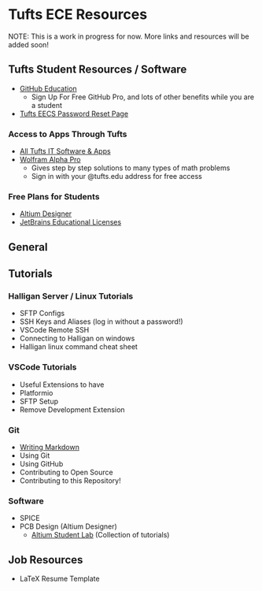 # Tufts ECE Resources
NOTE: This is a work in progress for now. More links and resources will be added soon!

<!-- TODO: ## Contents -->

## Tufts Student Resources / Software
- [GitHub Education](https://github.com/education/students)
  - Sign Up For Free GitHub Pro, and lots of other benefits while you are a student
- [Tufts EECS Password Reset Page](https://www.eecs.tufts.edu/~accounts/reset.cgi)

### Access to Apps Through Tufts
- [All Tufts IT Software & Apps](https://access.tufts.edu/software)
- [Wolfram Alpha Pro](https://www.wolframalpha.com/)
  - Gives step by step solutions to many types of math problems
  - Sign in with your @tufts.edu address for free access

### Free Plans for Students
- [Altium Designer](https://www.altium.com/education/students)
- [JetBrains Educational Licenses](https://www.jetbrains.com/community/education/#students)

## General

## Tutorials

### Halligan Server / Linux Tutorials
- SFTP Configs
- SSH Keys and Aliases (log in without a password!)
- VSCode Remote SSH
- Connecting to Halligan on windows
- Halligan linux command cheat sheet

### VSCode Tutorials
- Useful Extensions to have
- Platformio
- SFTP Setup
- Remove Development Extension

### Git
- [Writing Markdown](tutorials/markdown.md)
- Using Git
- Using GitHub
- Contributing to Open Source
- Contributing to this Repository!

### Software
- SPICE
- PCB Design (Altium Designer)
  - [Altium Student Lab](https://www.altium.com/education/students) (Collection of tutorials)



## Job Resources
- LaTeX Resume Template